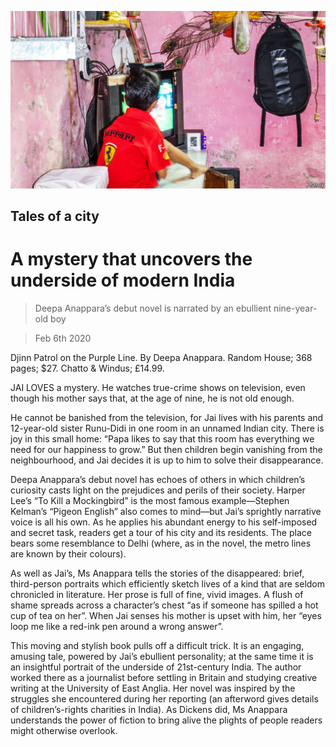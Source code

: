 ![](./images/20200208_BKP508.jpg)

## Tales of a city

# A mystery that uncovers the underside of modern India

> Deepa Anappara’s debut novel is narrated by an ebullient nine-year-old boy

> Feb 6th 2020

Djinn Patrol on the Purple Line. By Deepa Anappara. Random House; 368 pages; $27. Chatto & Windus; £14.99.

JAI LOVES a mystery. He watches true-crime shows on television, even though his mother says that, at the age of nine, he is not old enough.

He cannot be banished from the television, for Jai lives with his parents and 12-year-old sister Runu-Didi in one room in an unnamed Indian city. There is joy in this small home: “Papa likes to say that this room has everything we need for our happiness to grow.” But then children begin vanishing from the neighbourhood, and Jai decides it is up to him to solve their disappearance.

Deepa Anappara’s debut novel has echoes of others in which children’s curiosity casts light on the prejudices and perils of their society. Harper Lee’s “To Kill a Mockingbird” is the most famous example—Stephen Kelman’s “Pigeon English” also comes to mind—but Jai’s sprightly narrative voice is all his own. As he applies his abundant energy to his self-imposed and secret task, readers get a tour of his city and its residents. The place bears some resemblance to Delhi (where, as in the novel, the metro lines are known by their colours).

As well as Jai’s, Ms Anappara tells the stories of the disappeared: brief, third-person portraits which efficiently sketch lives of a kind that are seldom chronicled in literature. Her prose is full of fine, vivid images. A flush of shame spreads across a character’s chest “as if someone has spilled a hot cup of tea on her”. When Jai senses his mother is upset with him, her “eyes loop me like a red-ink pen around a wrong answer”.

This moving and stylish book pulls off a difficult trick. It is an engaging, amusing tale, powered by Jai’s ebullient personality; at the same time it is an insightful portrait of the underside of 21st-century India. The author worked there as a journalist before settling in Britain and studying creative writing at the University of East Anglia. Her novel was inspired by the struggles she encountered during her reporting (an afterword gives details of children’s-rights charities in India). As Dickens did, Ms Anappara understands the power of fiction to bring alive the plights of people readers might otherwise overlook.
